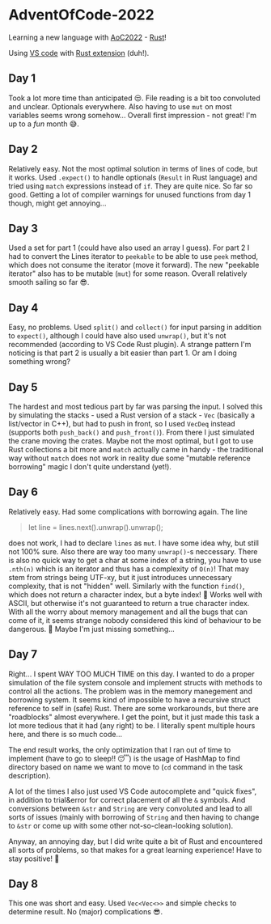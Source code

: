 # AdventOfCode-2022
Learning a new language with [AoC2022](https://adventofcode.com/2022) - [Rust](https://www.rust-lang.org/)!

Using [VS code](https://code.visualstudio.com/) with [Rust extension](https://marketplace.visualstudio.com/items?itemName=rust-lang.rust-analyzer) (duh!).

## Day 1

Took a lot more time than anticipated 😒. File reading is a bit too convoluted and unclear. Optionals everywhere. Also having to use `mut` on most variables seems wrong somehow... Overall first impression - not great! I'm up to a <i>fun</i> month 😅.

## Day 2

Relatively easy. Not the most optimal solution in terms of lines of code, but it works. Used `.expect()` to handle optionals (`Result` in Rust language) and tried using `match` expressions instead of `if`. They are quite nice. So far so good. Getting a lot of compiler warnings for unused functions from day 1 though, might get annoying...

## Day 3

Used a set for part 1 (could have also used an array I guess). For part 2 I had to convert the Lines iterator to `peekable` to be able to use `peek` method, which does not consume the iterator (move it forward). The new "peekable iterator" also has to be mutable (`mut`) for some reason. Overall relatively smooth sailing so far 😎.

## Day 4

Easy, no problems. Used `split()` and `collect()` for input parsing in addition to `expect()`, although I could have also used `unwrap()`, but it's not recommended (according to VS Code Rust plugin). A strange pattern I'm noticing is that part 2 is usually a bit easier than part 1. Or am I doing something wrong?

## Day 5

The hardest and most tedious part by far was parsing the input. I solved this by simulating the stacks - used a Rust version of a stack - `Vec` (basically a list/vector in C++), but had to push in front, so I used `VecDeq` instead (supports both `push_back()` and `push_front()`). From there I just simulated the crane moving the crates. Maybe not the most optimal, but I got to use Rust collections a bit more and `match` actually came in handy - the traditional way without `match` does not work in reality due some "mutable reference borrowing" magic I don't quite understand (yet!).

## Day 6

Relatively easy. Had some complications with borrowing again. The line 

> let line = lines.next().unwrap().unwrap();

does not work, I had to declare `lines` as `mut`. I have some idea why, but still not 100% sure. Also there are way too many `unwrap()`-s neccessary. There is also no quick way to get a char at some index of a string, you have to use `.nth(n)` which is an iterator and thus has a complexity of `O(n)`! That may stem from strings being UTF-xy, but it just introduces unnecessary complexity, that is not "hidden" well. Similarly with the function `find()`, which does not return a character index, but a byte index! 🤯 Works well with ASCII, but otherwise it's not guaranteed to return a true character index. With all the worry about memory management and all the bugs that can come of it, it seems strange nobody considered this kind of behaviour to be dangerous. 🤔 Maybe I'm just missing something...

## Day 7

Right... I spent WAY TOO MUCH TIME on this day. I wanted to do a proper simulation of the file system console and implement structs with methods to control all the actions. The problem was in the memory manegement and borrowing system. It seems kind of impossible to have a recursive struct reference to self in (safe) Rust. There are some workarounds, but there are "roadblocks" almost everywhere. I get the point, but it just made this task a lot more tedious that it had (any right) to be. I literally spent multiple hours here, and there is so much code...

The end result works, the only optimization that I ran out of time to implement (have to go to sleep!! 😴) is the usage of HashMap to find directory based on name we want to move to (`cd` command in the task description).

A lot of the times I also just used VS Code autocomplete and "quick fixes", in addition to trial&error for correct placement of all the `&` symbols. And conversions between `&str` and `String` are very convoluted and lead to all sorts of issues (mainly with borrowing of `String` and then having to change to `&str` or come up with some other not-so-clean-looking solution).

Anyway, an annoying day, but I did write quite a bit of Rust and encountered all sorts of problems, so that makes for a great learning experience! Have to stay positive! 🙌

## Day 8

This one was short and easy. Used `Vec<Vec<>>` and simple checks to determine result. No (major) complications 😎.